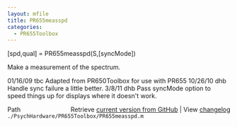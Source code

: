 ```yaml
---
layout: mfile
title: PR655measspd
categories:
  - PR655Toolbox
---
```


\[spd,qual\] = PR655measspd\(S,\[syncMode\]\)

Make a measurement of the spectrum.

01/16/09    tbc   Adapted from PR650Toolbox for use with PR655
10/26/10    dhb   Handle sync failure a little better.
3/8/11      dhb  Pass syncMode option to speed things up for displays where it doesn't work.


<div class="code_header" style="text-align:right;">
  <span style="float:left;">Path&nbsp;&nbsp;</span> <span class="counter">Retrieve <a href=
  "https://raw.github.com/Psychtoolbox-3/Psychtoolbox-3/beta/./PsychHardware/PR655Toolbox/PR655measspd.m">current version from GitHub</a> | View <a href=
  "https://github.com/Psychtoolbox-3/Psychtoolbox-3/commits/beta/./PsychHardware/PR655Toolbox/PR655measspd.m">changelog</a></span>
</div>
<div class="code">
  <code>./PsychHardware/PR655Toolbox/PR655measspd.m</code>
</div>
